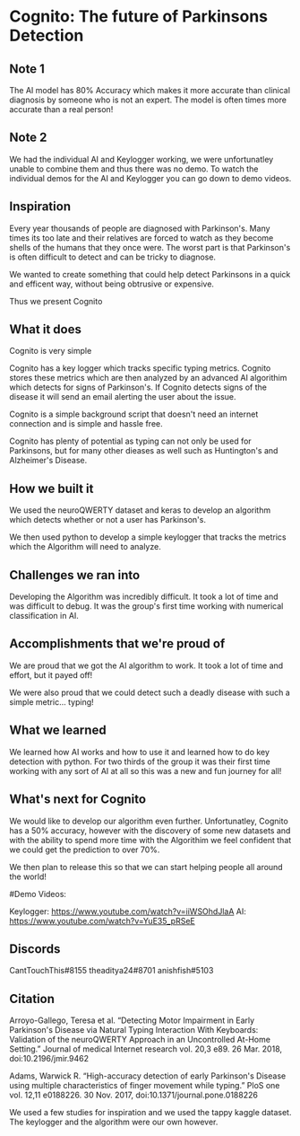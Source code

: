 # Cognito: The future of Parkinsons Detection

## Note 1

The AI model has 80% Accuracy which makes it more accurate than clinical diagnosis by someone who is not an expert. The model is often times more accurate than a real person!

## Note 2

We had the individual AI and Keylogger working, we were unfortunatley unable to combine them and thus there was no demo. To watch the individual demos for the AI and Keylogger you can go down to demo videos.

## Inspiration
Every year thousands of people are diagnosed with Parkinson's. Many times its too late and their relatives are forced to watch as they become shells of the humans that they once were. The worst part is that Parkinson's is often difficult to detect and can be tricky to diagnose.

We wanted to create something that could help detect Parkinsons in a quick and efficent way, without being obtrusive or expensive.

Thus we present Cognito
## What it does
Cognito is very simple

Cognito has a key logger which tracks specific typing metrics. Cognito stores these metrics which are then analyzed by an advanced AI algorithim which detects for signs of Parkinson's. If Cognito detects signs of the disease it will send an email alerting the user about the issue.

Cognito is a simple background script that doesn't need an internet connection and is simple and hassle free. 

Cognito has plenty of potential as typing can not only be used for Parkinsons, but for many other dieases as well such as Huntington's and Alzheimer's Disease. 

## How we built it

We used the neuroQWERTY dataset and keras to develop an algorithm which detects whether or not a user has Parkinson's.

We then used python to develop a simple keylogger that tracks the metrics which the Algorithm will need to analyze.

## Challenges we ran into

Developing the Algorithm was incredibly difficult. It took a lot of time and was difficult to debug. It was the group's first time working with numerical classification in AI. 


## Accomplishments that we're proud of

We are proud that we got the AI algorithm to work. It took a lot of time and effort, but it payed off!

We were also proud that we could detect such a deadly disease with such a simple metric... typing!

## What we learned

We learned how AI works and how to use it and learned how to do key detection with python. For two thirds of the group it was their first time working with any sort of AI at all so this was a new and fun journey for all!

## What's next for Cognito

We would like to develop our algorithm even further. Unfortunatley, Cognito has a 50% accuracy, however with the discovery of some new datasets and with the ability to spend more time with the Algorithim we feel confident that we could get the prediction to over 70%.

We then plan to release this so that we can start helping people all around the world!

#Demo Videos:

Keylogger: https://www.youtube.com/watch?v=iiWSOhdJlaA
AI: https://www.youtube.com/watch?v=YuE35_pRSeE

## Discords

CantTouchThis#8155
theaditya24#8701
anishfish#5103

## Citation
Arroyo-Gallego, Teresa et al. “Detecting Motor Impairment in Early Parkinson's Disease via Natural Typing Interaction With Keyboards: Validation of the neuroQWERTY Approach in an Uncontrolled At-Home Setting.” Journal of medical Internet research vol. 20,3 e89. 26 Mar. 2018, doi:10.2196/jmir.9462

Adams, Warwick R. “High-accuracy detection of early Parkinson's Disease using multiple characteristics of finger movement while typing.” PloS one vol. 12,11 e0188226. 30 Nov. 2017, doi:10.1371/journal.pone.0188226

We used a few studies for inspiration and we used the tappy kaggle dataset. The keylogger and the algorithm were our own however.


